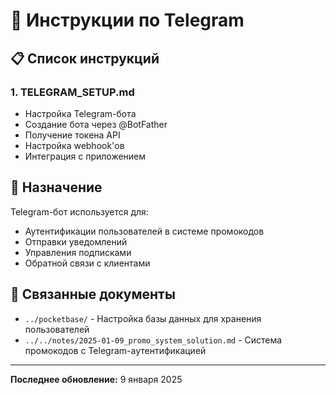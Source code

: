 # 📱 Инструкции по Telegram

## 📋 Список инструкций

### 1. **TELEGRAM_SETUP.md**
- Настройка Telegram-бота
- Создание бота через @BotFather
- Получение токена API
- Настройка webhook'ов
- Интеграция с приложением

## 🎯 Назначение

Telegram-бот используется для:
- Аутентификации пользователей в системе промокодов
- Отправки уведомлений
- Управления подписками
- Обратной связи с клиентами

## 🔗 Связанные документы

- `../pocketbase/` - Настройка базы данных для хранения пользователей
- `../../notes/2025-01-09_promo_system_solution.md` - Система промокодов с Telegram-аутентификацией

---

**Последнее обновление:** 9 января 2025
